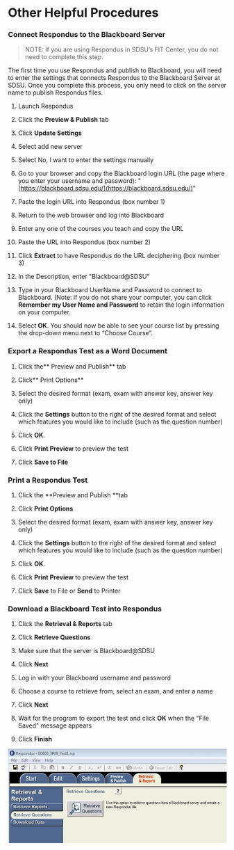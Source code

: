 # Other Helpful Procedures

### Connect Respondus to the Blackboard Server

> NOTE: If you are using Respondus in SDSU’s FIT Center, you do not need to complete this step.

The first time you use Respondus and publish to Blackboard, you will need to enter the settings that connects Respondus to the Blackboard Server at SDSU. Once you complete this process, you only need to click on the server name to publish Respondus files.

1. Launch Respondus

2. Click the **Preview & Publish** tab

3. Click **Update Settings**

4. Select add new server

5. Select No, I want to enter the settings manually

6. Go to your browser and copy the Blackboard login URL \(the page where you enter your username and password\): "[https://blackboard.sdsu.edu/](https://blackboard.sdsu.edu/)"

7. Paste the login URL into Respondus \(box number 1\)

8. Return to the web browser and log into Blackboard

9. Enter any one of the courses you teach and copy the URL

10. Paste the URL into Respondus \(box number 2\)

11. Click **Extract** to have Respondus do the URL deciphering \(box number 3\)

12. In the Description, enter "Blackboard@SDSU"

13. Type in your Blackboard UserName and Password to connect to Blackboard. \(Note: if you do not share your computer, you can click **Remember my User Name and Password** to retain the login information on your computer.

14. Select **OK**. You should now be able to see your course list by pressing the drop-down menu next to “Choose Course”.

### Export a Respondus Test as a Word Document

1. Click the** Preview and Publish** tab

2. Click** Print Options**

3. Select the desired format \(exam, exam with answer key, answer key only\)

4. Click the **Settings** button to the right of the desired format and select which features you would like to include \(such as the question number\)

5. Click **OK**.

6. Click **Print Preview** to preview the test

7. Click **Save to File**

### Print a Respondus Test

1. Click the **Preview and Publish **tab

2. Click **Print Options**

3. Select the desired format \(exam, exam with answer key, answer key only\)

4. Click the **Settings** button to the right of the desired format and select which features you would like to include \(such as the question number\)

5. Click **OK**.

6. Click **Print Preview** to preview the test

7. Click **Save** to File or **Send** to Printer

### Download a Blackboard Test into Respondus

1. Click the **Retrieval & Reports** tab

2. Click **Retrieve Questions**

3. Make sure that the server is Blackboard@SDSU

4. Click **Next**

5. Log in with your Blackboard username and password

6. Choose a course to retrieve from, select an exam, and enter a name

7. Click **Next**

8. Wait for the program to export the test and click **OK** when the "File Saved" message appears

9. Click **Finish**

![](/assets/retrieval.jpg)



